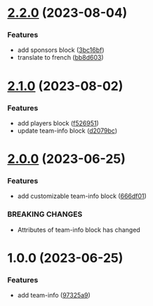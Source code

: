 # [2.2.0](https://github.com/marierigal/wordpress-block-usm/compare/v2.1.0...v2.2.0) (2023-08-04)


### Features

* add sponsors block ([3bc16bf](https://github.com/marierigal/wordpress-block-usm/commit/3bc16bfe3d2fdbd634d8541a9b45915ac639eea7))
* translate to french ([bb8d603](https://github.com/marierigal/wordpress-block-usm/commit/bb8d603c0b83a012d018ed1719a45f0d602445d9))

# [2.1.0](https://github.com/marierigal/wordpress-block-usm/compare/v2.0.0...v2.1.0) (2023-08-02)


### Features

* add players block ([f526951](https://github.com/marierigal/wordpress-block-usm/commit/f526951f01c10752ef190ff8f57eac03fdec76d5))
* update team-info block ([d2079bc](https://github.com/marierigal/wordpress-block-usm/commit/d2079bc3de80d84d8fdd3cc0db5977cbfa706a85))

# [2.0.0](https://github.com/marierigal/wordpress-block-usm/compare/v1.0.0...v2.0.0) (2023-06-25)


### Features

* add customizable team-info block ([666df01](https://github.com/marierigal/wordpress-block-usm/commit/666df0136b069ce59213b9b1342ed0abf0d58866))


### BREAKING CHANGES

* Attributes of team-info block has changed

# 1.0.0 (2023-06-25)


### Features

* add team-info ([97325a9](https://github.com/marierigal/wordpress-block-usm/commit/97325a9bf0b9fa294311b5c776a7fc7be91a849b))
